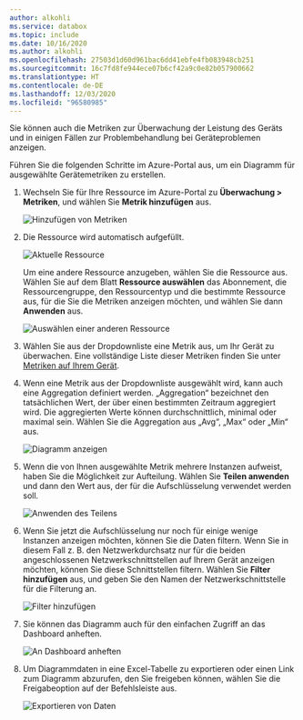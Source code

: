 ```yaml
---
author: alkohli
ms.service: databox
ms.topic: include
ms.date: 10/16/2020
ms.author: alkohli
ms.openlocfilehash: 27503d1d60d961bac6dd41ebfe4fb083948cb251
ms.sourcegitcommit: 16c7fd8fe944ece07b6cf42a9c0e82b057900662
ms.translationtype: HT
ms.contentlocale: de-DE
ms.lasthandoff: 12/03/2020
ms.locfileid: "96580985"
---
```

Sie können auch die Metriken zur Überwachung der Leistung des Geräts und in einigen Fällen zur Problembehandlung bei Geräteproblemen anzeigen.

Führen Sie die folgenden Schritte im Azure-Portal aus, um ein Diagramm für ausgewählte Gerätemetriken zu erstellen.

1. Wechseln Sie für Ihre Ressource im Azure-Portal zu **Überwachung > Metriken**, und wählen Sie **Metrik hinzufügen** aus.

    ![Hinzufügen von Metriken](media/data-box-gateway-view-metrics/view-metrics-add-metric.png)

2. Die Ressource wird automatisch aufgefüllt.  

    ![Aktuelle Ressource](media/data-box-gateway-view-metrics/view-metrics-current-resource.png)

    Um eine andere Ressource anzugeben, wählen Sie die Ressource aus. Wählen Sie auf dem Blatt **Ressource auswählen** das Abonnement, die Ressourcengruppe, den Ressourcentyp und die bestimmte Ressource aus, für die Sie die Metriken anzeigen möchten, und wählen Sie dann **Anwenden** aus.

    ![Auswählen einer anderen Ressource](media/data-box-gateway-view-metrics/view-metrics-choose-another-resource.png)

3. Wählen Sie aus der Dropdownliste eine Metrik aus, um Ihr Gerät zu überwachen. Eine vollständige Liste dieser Metriken finden Sie unter [Metriken auf Ihrem Gerät](#metrics-on-your-device).

4. Wenn eine Metrik aus der Dropdownliste ausgewählt wird, kann auch eine Aggregation definiert werden. „Aggregation“ bezeichnet den tatsächlichen Wert, der über einen bestimmten Zeitraum aggregiert wird. Die aggregierten Werte können durchschnittlich, minimal oder maximal sein. Wählen Sie die Aggregation aus „Avg“, „Max“ oder „Min“ aus.

    ![Diagramm anzeigen](media/data-box-gateway-view-metrics/view-metrics-view-chart.png)

5. Wenn die von Ihnen ausgewählte Metrik mehrere Instanzen aufweist, haben Sie die Möglichkeit zur Aufteilung. Wählen Sie **Teilen anwenden** und dann den Wert aus, der für die Aufschlüsselung verwendet werden soll.

    ![Anwenden des Teilens](media/data-box-gateway-view-metrics/view-metrics-apply-splitting.png)

6. Wenn Sie jetzt die Aufschlüsselung nur noch für einige wenige Instanzen anzeigen möchten, können Sie die Daten filtern. Wenn Sie in diesem Fall z. B. den Netzwerkdurchsatz nur für die beiden angeschlossenen Netzwerkschnittstellen auf Ihrem Gerät anzeigen möchten, können Sie diese Schnittstellen filtern. Wählen Sie **Filter hinzufügen** aus, und geben Sie den Namen der Netzwerkschnittstelle für die Filterung an.

    ![Filter hinzufügen](media/data-box-gateway-view-metrics/view-metrics-add-filter.png)

7. Sie können das Diagramm auch für den einfachen Zugriff an das Dashboard anheften.

    ![An Dashboard anheften](media/data-box-gateway-view-metrics/view-metrics-pin-to-dashboard.png)

8. Um Diagrammdaten in eine Excel-Tabelle zu exportieren oder einen Link zum Diagramm abzurufen, den Sie freigeben können, wählen Sie die Freigabeoption auf der Befehlsleiste aus.

    ![Exportieren von Daten](media/data-box-gateway-view-metrics/view-metrics-export-data.png)
